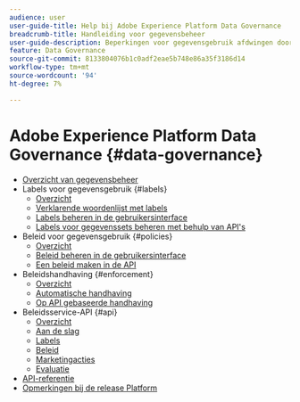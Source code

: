 ```yaml
---
audience: user
user-guide-title: Help bij Adobe Experience Platform Data Governance
breadcrumb-title: Handleiding voor gegevensbeheer
user-guide-description: Beperkingen voor gegevensgebruik afdwingen door labels, marketingacties en beleid te gebruiken.
feature: Data Governance
source-git-commit: 8133804076b1c0adf2eae5b748e86a35f3186d14
workflow-type: tm+mt
source-wordcount: '94'
ht-degree: 7%

---
```



# Adobe Experience Platform Data Governance {#data-governance}

* [Overzicht van gegevensbeheer](home.md)
* Labels voor gegevensgebruik {#labels}
   * [Overzicht](labels/overview.md)
   * [Verklarende woordenlijst met labels](labels/reference.md)
   * [Labels beheren in de gebruikersinterface](labels/user-guide.md)
   * [Labels voor gegevenssets beheren met behulp van API&#39;s](labels/dataset-api.md)
* Beleid voor gegevensgebruik {#policies}
   * [Overzicht](policies/overview.md)
   * [Beleid beheren in de gebruikersinterface](policies/user-guide.md)
   * [Een beleid maken in de API](policies/create.md)
* Beleidshandhaving {#enforcement}
   * [Overzicht](enforcement/overview.md)
   * [Automatische handhaving](enforcement/auto-enforcement.md)
   * [Op API gebaseerde handhaving](enforcement/api-enforcement.md)
* Beleidsservice-API {#api}
   * [Overzicht](api/overview.md)
   * [Aan de slag](api/getting-started.md)
   * [Labels](api/labels.md)
   * [Beleid](api/policies.md)
   * [Marketingacties](api/marketing-actions.md)
   * [Evaluatie](api/evaluation.md)
* [API-referentie](https://www.adobe.io/experience-platform-apis/references/policy-service/)
* [Opmerkingen bij de release Platform](https://www.adobe.com/go/platform-release-notes-en)